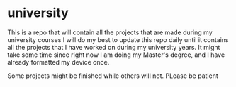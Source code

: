 # university
This is a repo that will contain all the projects that are made during my university courses
I will do my best to update this repo daily until it contains all the projects that I have worked on during my university years. It might take some time since right now I am doing my Master's degree, and I have already formatted my device once. 

Some projects might be finished while others will not. PLease be patient
